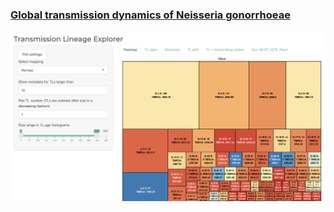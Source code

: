 
### [Global transmission dynamics of Neisseria gonorrhoeae](https://magnunos.shinyapps.io/LineageHomology_Explorer/?_ga=2.205397328.1370338265.1637693506-226041197.1637248825)

![Test](Files/TL_Explorer.png)

